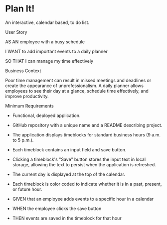 # Plan It!
An interactive, calendar based, to do list.

User Story

AS AN employee with a busy schedule

I WANT to add important events to a daily planner

SO THAT I can manage my time effectively

Business Context

Poor time management can result in missed meetings and deadlines or create the appearance of unprofessionalism. A daily planner allows employees to see their day at a glance, schedule time effectively, and improve productivity.


Minimum Requirements

* Functional, deployed application.


* GitHub repository with a unique name and a README describing project.


* The application displays timeblocks for standard business hours (9 a.m. to 5 p.m.).


* Each timeblock contains an input field and save button.


* Clicking a timeblock's "Save" button stores the input text in local storage, allowing the text to persist when the application is refreshed.


* The current day is displayed at the top of the calendar.


* Each timeblock is color coded to indicate whether it is in a past, present, or future hour.


* GIVEN that an employee adds events to a specific hour in a calendar

* WHEN the employee clicks the save button

* THEN events are saved in the timeblock for that hour

